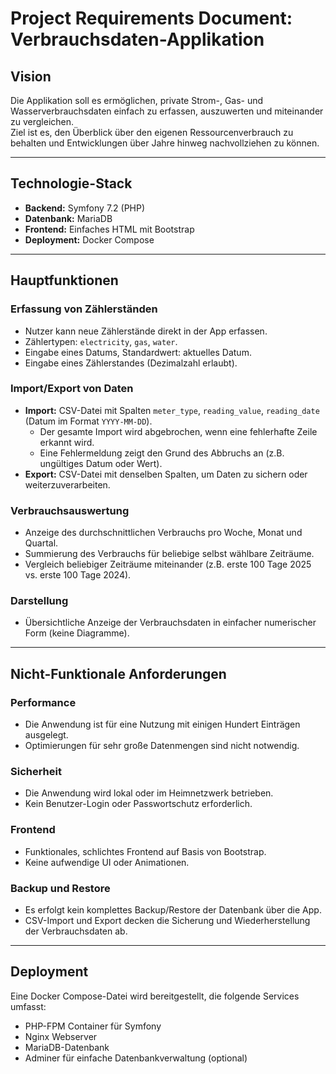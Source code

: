 # Project Requirements Document: Verbrauchsdaten-Applikation

## Vision

Die Applikation soll es ermöglichen, private Strom-, Gas- und Wasserverbrauchsdaten einfach zu erfassen, auszuwerten und miteinander zu vergleichen.  
Ziel ist es, den Überblick über den eigenen Ressourcenverbrauch zu behalten und Entwicklungen über Jahre hinweg nachvollziehen zu können.

---

## Technologie-Stack

- **Backend:** Symfony 7.2 (PHP)
- **Datenbank:** MariaDB
- **Frontend:** Einfaches HTML mit Bootstrap
- **Deployment:** Docker Compose

---

## Hauptfunktionen

### Erfassung von Zählerständen

- Nutzer kann neue Zählerstände direkt in der App erfassen.
- Zählertypen: `electricity`, `gas`, `water`.
- Eingabe eines Datums, Standardwert: aktuelles Datum.
- Eingabe eines Zählerstandes (Dezimalzahl erlaubt).

### Import/Export von Daten

- **Import:** CSV-Datei mit Spalten `meter_type`, `reading_value`, `reading_date` (Datum im Format `YYYY-MM-DD`).
  - Der gesamte Import wird abgebrochen, wenn eine fehlerhafte Zeile erkannt wird.
  - Eine Fehlermeldung zeigt den Grund des Abbruchs an (z.B. ungültiges Datum oder Wert).
- **Export:** CSV-Datei mit denselben Spalten, um Daten zu sichern oder weiterzuverarbeiten.

### Verbrauchsauswertung

- Anzeige des durchschnittlichen Verbrauchs pro Woche, Monat und Quartal.
- Summierung des Verbrauchs für beliebige selbst wählbare Zeiträume.
- Vergleich beliebiger Zeiträume miteinander (z.B. erste 100 Tage 2025 vs. erste 100 Tage 2024).

### Darstellung

- Übersichtliche Anzeige der Verbrauchsdaten in einfacher numerischer Form (keine Diagramme).

---

## Nicht-Funktionale Anforderungen

### Performance

- Die Anwendung ist für eine Nutzung mit einigen Hundert Einträgen ausgelegt.
- Optimierungen für sehr große Datenmengen sind nicht notwendig.

### Sicherheit

- Die Anwendung wird lokal oder im Heimnetzwerk betrieben.
- Kein Benutzer-Login oder Passwortschutz erforderlich.

### Frontend

- Funktionales, schlichtes Frontend auf Basis von Bootstrap.
- Keine aufwendige UI oder Animationen.

### Backup und Restore

- Es erfolgt kein komplettes Backup/Restore der Datenbank über die App.
- CSV-Import und Export decken die Sicherung und Wiederherstellung der Verbrauchsdaten ab.

---

## Deployment

Eine Docker Compose-Datei wird bereitgestellt, die folgende Services umfasst:

- PHP-FPM Container für Symfony
- Nginx Webserver
- MariaDB-Datenbank
- Adminer für einfache Datenbankverwaltung (optional)
